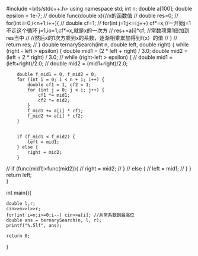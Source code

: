 #include <bits/stdc++.h>
using namespace std;
int n;
double a[100];
double epsilon = 1e-7;
// double func(double x){//x的函数值
//     double res=0;
//     for(int i=0;i<n+1;i++){
//         double cf=1;
//         for(int j=1;j<=i;j++) cf*=x;//一开始j=1 不走这个循环 j=1,io=1,cf*=x,就是x的一次方
//         res+=a[i]*cf; //常数项乘1倍加到res当中 
//         //然后x的1次方乘到x的系数，逐渐相乘累加得到f(x）的值
//     }
//     return res;
// }
double ternarySearch(int n, double left, double right) {
    while (right - left > epsilon) {
        double mid1 = (2 * left + right) / 3.0;
        double mid2 = (left + 2 * right) / 3.0;
//     while (right-left > epsilon) {
//         double mid1 = (left+right)/2.0;
//         double mid2 = (mid1+right)/2.0;

        double f_mid1 = 0, f_mid2 = 0;
        for (int i = 0; i < n + 1; i++) {
            double cf1 = 1, cf2 = 1;
            for (int j = 0; j < i; j++) {
                cf1 *= mid1;
                cf2 *= mid2;
            }
            f_mid1 += a[i] * cf1;
            f_mid2 += a[i] * cf2;
        }


        if (f_mid1 < f_mid2) {
            left = mid1;
        } else {
            right = mid2;
        }
        
//         if (func(mid1)>func(mid2)){
//             right = mid2;
//         }
//         else {
//             left = mid1;
//         }
    }
    return left;  
}

int main(){
    
    double l,r;
    cin>>n>>l>>r;
    for(int i=n;i>=0;i--) cin>>a[i]; //从常系数到最高位
    double ans = ternarySearch(n, l, r);
    printf("%.5lf", ans);
    
    return 0;
}